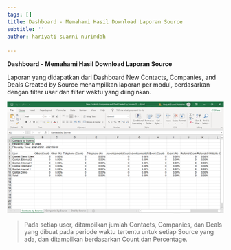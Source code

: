 ```yaml
---
tags: []
title: Dashboard - Memahami Hasil Download Laporan Source
subtitle: ''
author: hariyati suarni nurindah

---
```

**Dashboard - Memahami Hasil Download Laporan Source**

Laporan yang didapatkan dari Dashboard New Contacts, Companies, and Deals Created by Source menampilkan laporan per modul, berdasarkan dengan filter user dan filter waktu yang diinginkan.

![](/uploads/source.PNG)

> Pada setiap user, ditampilkan jumlah Contacts, Companies, dan Deals yang dibuat pada periode waktu tertentu untuk setiap Source yang ada, dan ditampilkan berdasarkan Count dan Percentage.